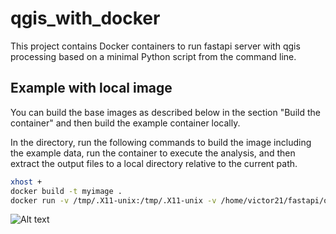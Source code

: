 # qgis_with_docker

This project contains Docker containers to run fastapi server with qgis processing based on a minimal Python script from the command line.

## Example with local image

You can build the base images as described below in the section "Build the container" and then build the example container locally.

In the directory, run the following commands to build the image including the example data, run the container to execute the analysis, and then extract the output files to a local directory relative to the current path.

```bash
xhost +
docker build -t myimage .
docker run -v /tmp/.X11-unix:/tmp/.X11-unix -v /home/victor21/fastapi/output:/home/output -v /home/victor21/fastapi/input:/home/input -e DISPLAY=$DISPLAY --rm --name mycontainer -p 80:80 myimage
```
![Alt text](/1.jpg?raw=true "Optional Title")
